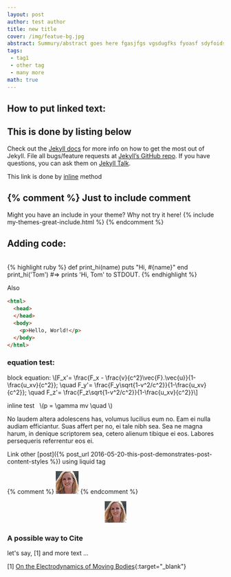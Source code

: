 ```yaml
---
layout: post
author: test author
title: new title
cover: /img/featue-bg.jpg
abstract: Summury/abstract goes here fgasjfgs vgsdugfks fyoasf sdyfoidsy fyoaiyfoayf oafad faiyfliaufo ayfoayfoiayf afadyfadifyoay ffoayfoadfyoia foayfoia foayf oa yf oafy aofy oayf oafyoayf afy aify aiofyoiafy afafyayf aflayfiayfl afoa yfoaify aoyfoyia foay foayf oafy aoify aofy aoffy aoif aof afo
tags:
 - tag1
 - other tag
 - many more
math: true
---
```


## How to put linked text:

## This is done by listing below

Check out the [Jekyll docs][jekyll-docs] for more info on how to get the most out of Jekyll. File all bugs/feature requests at [Jekyll’s GitHub repo][jekyll-gh]. If you have questions, you can ask them on [Jekyll Talk][jekyll-talk].

This link is done by [inline](https://www.google.com) method

{% comment %}
Just to include comment
---
Might you have an include in your theme? Why not try it here!
{% include my-themes-great-include.html %}
{% endcomment %}

## Adding code:
<br>
{% highlight ruby %}
def print_hi(name)
  puts "Hi, #{name}"
end
print_hi('Tom')
#=> prints 'Hi, Tom' to STDOUT.
{% endhighlight %}


Also 


```html
<html>
  <head>
  </head>
  <body>
    <p>Hello, World!</p>
  </body>
</html>
```


### equation test:


block equation: \\[F_x'= \frac{F_x - \frac{v}{c^2}\vec{F}.\vec{u}}{1-\frac{u_xv}{c^2}}; \quad F_y'= \frac{F_y\sqrt{1-v^2/c^2}}{1-\frac{u_xv}{c^2}}; \quad F_z'= \frac{F_z\sqrt{1-v^2/c^2}}{1-\frac{u_xv}{c^2}}\\] 

inline test &nbsp; \\(p = \gamma mv \quad  \\) 

No laudem altera adolescens has, volumus lucilius eum no. Eam ei nulla audiam efficiantur. Suas affert per no, ei tale nibh sea. Sea ne magna harum, in denique scriptorem sea, cetero alienum tibique ei eos. Labores persequeris referrentur eos ei.

Link other [post]({% post_url 2016-05-20-this-post-demonstrates-post-content-styles %}) using liquid tag

{% comment %}
![train](/img/item-img1.jpg)
{% endcomment %}

<center>
<img src="/img/item-img1.jpg" alt="image demo" height="50" width="50" >
</center>

### A possible way to Cite 
let's say, [1]
and more text ...


[1] [On the Electrodynamics of Moving Bodies](https://en.wikisource.org/wiki/Translation:On_the_Electrodynamics_of_Moving_Bodies){:target="_blank"}

[jekyll-docs]: http://jekyllrb.com/docs/home
[jekyll-gh]:   https://github.com/jekyll/jekyll
[jekyll-talk]: https://talk.jekyllrb.com/
